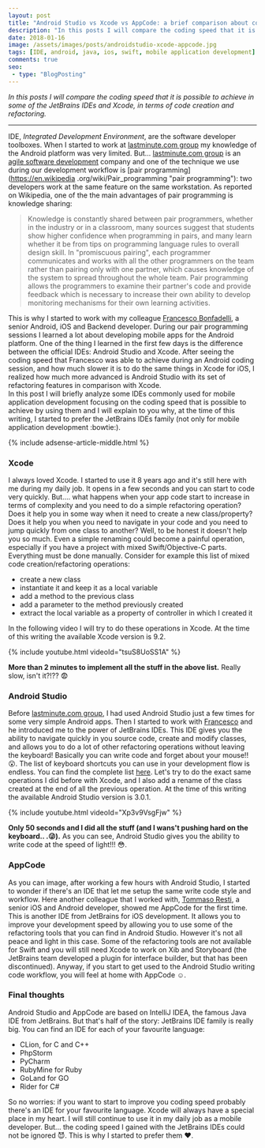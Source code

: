 ```yaml
---
layout: post
title: "Android Studio vs Xcode vs AppCode: a brief comparison about coding speed"
description: "In this posts I will compare the coding speed that it is possible to achieve in some of the JetBrains IDEs and XCode, in terms of code creation and refactoring."
date: 2018-01-16
image: /assets/images/posts/androidstudio-xcode-appcode.jpg
tags: [IDE, android, java, ios, swift, mobile application development]
comments: true
seo:
 - type: "BlogPosting"
---
```


*In this posts I will compare the coding speed that it is possible to achieve in some of the JetBrains 
 IDEs and Xcode, in terms of code creation and refactoring.*

---

IDE, *Integrated Development Environment*, are the software developer toolboxes. When I started to work at 
[lastminute.com group](http://www.lastminutegroup.com "lastminute.com group") my knowledge 
of the Android platform was very limited. But... [lastminute.com group](http://www.lastminutegroup.com "lastminute.com group") 
is an [agile software development](https://en.wikipedia.org/wiki/Agile_software_development "agile software development") company 
and one of the technique we use during our development workflow is [pair programming](https://en.wikipedia
.org/wiki/Pair_programming "pair programming"): two developers work at the same feature on the same workstation. 
As reported on Wikipedia, one of the the main advantages of pair programming is knowledge sharing:
 
 >Knowledge is constantly shared between pair programmers, whether in the industry or in a classroom, many sources 
 suggest that students show higher confidence when programming in pairs, and many learn whether it be from tips on 
 programming language rules to overall design skill. In "promiscuous pairing", each programmer communicates and 
 works with all the other programmers on the team rather than pairing only with one partner, which causes knowledge 
 of the system to spread throughout the whole team. Pair programming allows the programmers to examine their 
 partner's code and provide feedback which is necessary to increase their own ability to develop monitoring 
 mechanisms for their own learning activities.

This is why I started to work with my colleague [Francesco Bonfadelli](https://www.linkedin.com/in/fbonfadelli/ 
"Francesco Bonfadelli"), a senior Android, iOS and Backend developer. During our pair programming sessions I learned a 
lot about developing mobile apps for the Android platform. One of the thing I learned in the first few days is the 
difference between the official IDEs: Android Studio and Xcode. After seeing the coding speed that Francesco was 
able to achieve during an Android coding session, and how much slower it is to do the same things
 in Xcode for iOS, I realized how much more advanced is Android Studio with its set of refactoring features in 
 comparison with Xcode.  
In this post I will briefly analyze some IDEs commonly used for mobile application development focusing on the 
coding speed that is possible to achieve by using them and I will explain to you why, at the
 time of this writing, I started to prefer the JetBrains IDEs family (not only for mobile application development 
 :bowtie:).
 
{% include adsense-article-middle.html %}

### Xcode
I always loved Xcode. I started to use it 8 years ago and it's still here with me during my daily job. It opens in a 
few seconds and you can start to code very quickly. But.... what happens when your app code start to increase in terms 
of complexity and you need to do a simple refactoring operation? Does it help you in some way when it need to create 
a new class/property? Does it help you when you need to navigate in your code and you need to jump quickly from one 
class to another? Well, to be honest it doesn't help you so much. Even a simple renaming could become a painful 
operation, especially if you have a project with mixed Swift/Objective-C parts. Everything must be done manually. 
Consider for example this list of mixed code creation/refactoring operations:

 * create a new class
 * instantiate it and keep it as a local variable 
 * add a method to the previous class
 * add a parameter to the method previously created
 * extract the local variable as a property of controller in which I created it
 
In the following video I will try to do these operations in Xcode. At the time of this writing the available Xcode 
version is 9.2.

{% include youtube.html videoId="tsuS8UoSS1A" %}

**More than 2 minutes to implement all the stuff in the above list.**
Really slow, isn't it?!?? :fearful:

### Android Studio
Before [lastminute.com group](http://www.lastminutegroup.com "lastminute.com group"), I had used Android Studio just 
a few times for some very simple Android apps. Then I started to work with [Francesco](https://www.linkedin.com/in/fbonfadelli/ "Francesco Bonfadelli") 
and he introduced me to the power of JetBrains IDEs. This IDE gives you the ability to navigate quickly in you source
 code, create and modify classes, and allows you to do a lot of other refactoring operations without leaving the 
 keyboard! Basically you can write code and forget about your mouse!! :open_mouth:. The list of keyboard shortcuts you 
 can use in your development flow is endless. You can find the complete list [here](https://developer.android.com/studio/intro/keyboard-shortcuts.html "Android studio keyboard shortcut"). 
Let's try to do the exact same operations I did before with Xcode, and I also add a rename of the class created at 
the end of all the previous operation. At the time of this writing the available Android Studio version is 3.0.1. 

{% include youtube.html videoId="Xp3v9VsgFjw" %}

**Only 50 seconds and I did all the stuff (and I wans't pushing hard on the keyboard..
.:stuck_out_tongue_winking_eye:).**
As you can see, Android Studio gives you the ability to write code at the speed of light!!! :flushed:.

### AppCode
As you can image, after working a few hours with Android Studio, I started to wonder if there's an IDE that let me 
setup the same write code style and workflow. Here another colleague that I worked with, [Tommaso Resti](https://www.linkedin.com/in/tommaso-resti-0ab5285a/ "Tommaso Resti"),
a senior iOS and Android developer, showed me AppCode for the first time. This is another IDE from JetBrains for iOS 
development. It allows you to improve your development speed by allowing you to use some of the refactoring tools 
that you can find in Android Studio. However it's not all peace and light in this case. Some of the refactoring tools
 are not available for Swift and you will still need Xcode to work on Xib and Storyboard (the JetBrains team 
 developed a plugin for interface builder, but that has been discontinued). 
 Anyway, if you start to get used to the Android Studio writing code workflow, you will feel at home with AppCode :relaxed:.

### Final thoughts 
Android Studio and AppCode are based on IntelliJ IDEA, the famous Java IDE from JetBrains. But that's half of 
the story: JetBrains IDE family is really big.
 You can find an IDE for each of your favourite language:
 * CLion, for C and C++
 * PhpStorm
 * PyCharm
 * RubyMine for Ruby
 * GoLand for GO
 * Rider for C#
 
So no worries: if you want to start to improve you coding speed probably there's an IDE for your favourite language. 
Xcode will always have a special place in my heart. I will still continue to use it in my daily job as a mobile 
developer. But... the coding speed I gained with the JetBrains IDEs could not be ignored :smiling_imp:. This is why I 
started to prefer them :heart:. 
